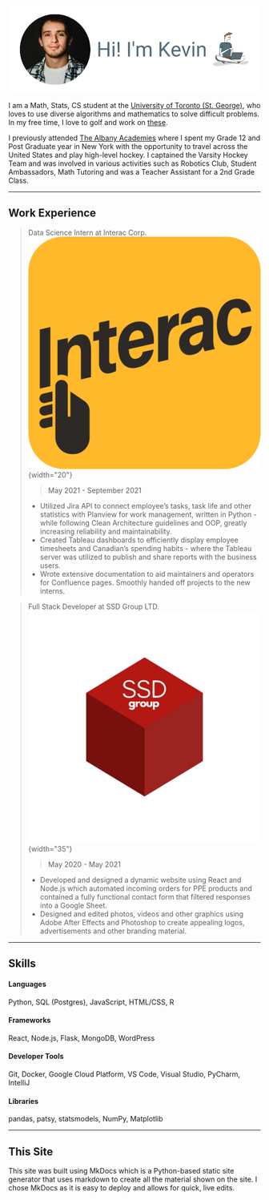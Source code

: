  
 ![](img/tcv.png) 

 I am a Math, Stats, CS student at the <a href="https://www.utoronto.ca/university-life/campuses/st-george" target="_blank">University of Toronto (St. George)</a>, who loves to use diverse algorithms and mathematics to solve difficult problems. In my free time, I love to golf and work on <a href="https://projecteuler.net/archives" target="_blank">these</a>.

 I previously attended <a href="https://www.albanyacademies.org/" target="_blank">The Albany Academies</a> where I spent my Grade 12 and Post Graduate year in New York with the opportunity to travel across the United States and play high-level hockey. I captained the Varsity Hockey Team and was involved in various activities such as Robotics Club, Student Ambassadors, Math Tutoring and was a Teacher Assistant for a 2nd Grade Class. 

---

## Work Experience 

> Data Science Intern at Interac Corp. ![](img/interac.png){width="20"}
>>  May 2021 - September 2021
>>
> * Utilized Jira API to connect employee’s tasks, task life and other statistics with Planview for work management, written in Python - while following Clean Architecture guidelines and OOP, greatly increasing reliability and maintainability.
> * Created Tableau dashboards to efficiently display employee timesheets and Canadian’s spending habits - where the Tableau server was utilized to publish and share reports with the business users.
> * Wrote extensive documentation to aid maintainers and operators for Confluence pages. Smoothly handed off projects to the new interns.


> Full Stack Developer at SSD Group LTD. ![](img/SSD.png){width="35"}
>>  May 2020 - May 2021
>>
> *  Developed and designed a dynamic website using React and Node.js which automated incoming orders for PPE products and contained a fully functional contact form that filtered responses into a Google Sheet.
> * Designed and edited photos, videos and other graphics using Adobe After Effects and Photoshop to create appealing logos, advertisements and other branding material.


---



## Skills

#### Languages
Python, SQL (Postgres), JavaScript, HTML/CSS, R   

#### Frameworks 
React, Node.js, Flask, MongoDB, WordPress   

#### Developer Tools
Git, Docker, Google Cloud Platform, VS Code, Visual Studio, PyCharm, IntelliJ    
#### Libraries
pandas, patsy, statsmodels, NumPy, Matplotlib    

---

## This Site
This site was built using MkDocs which is a Python-based static site generator that uses markdown to create all the material shown on the site. I chose MkDocs as it is easy to deploy and allows for quick, live edits.    


